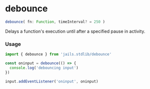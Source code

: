 
# debounce
```ts 
debounce( fn: Function, timeInterval? = 250 )
```

Delays a function's execution until after a specified pause in activity.


### Usage

```js
import { debounce } from 'jails.stdlib/debounce'

const oninput = debounce(() => {
  console.log('debouncing input')
})

input.addEventListener('oninput', oninput)

```
